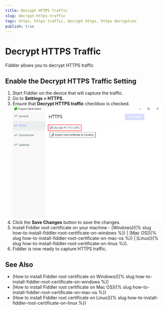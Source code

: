 ```yaml
---
title: Decrypt HTTPS Traffic
slug: decrypt-https-traffic
tags: https, https traffic, decrypt https, https decryption
publish: true
---
```


# Decrypt HTTPS Traffic
Fiddler allows you to decrypt HTTPS traffic

## Enable the Decrypt HTTPS Traffic Setting
1. Start Fiddler on the device that will capture the traffic.
2. Go to __Settings > HTTPS.__
3. Ensure that __Decrypt HTTPS traffic__ checkbox is checked.
![Decrypt HTTPS Traffic Setting](../../../images/decrypt-https-traffic-setting.png)
4. Click the __Save Changes__ button to save the changes.
6. Install Fiddler root certificate on your machine - [Windows]({% slug how-to-install-fiddler-root-certificate-on-windows %}) | [Mac OS]({% slug how-to-install-fiddler-root-certificate-on-mac-os %}) | [Linux]({% slug how-to-install-fiddler-root-certificate-on-linux %}).
7. Fiddler is now ready to capture HTTPS traffic.

## See Also
* [How to install Fiddler root certificate on Windows]({% slug how-to-install-fiddler-root-certificate-on-windows %})
* [How to install Fiddler root certificate on Mac OS]({% slug how-to-install-fiddler-root-certificate-on-mac-os %})
* [How to install Fiddler root certificate on Linux]({% slug how-to-install-fiddler-root-certificate-on-linux %})